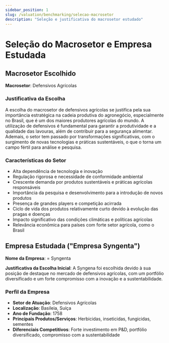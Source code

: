```yaml
---
sidebar_position: 1
slug: /valuation/benchmarking/selecao-macrosetor
description: "Seleção e justificativa do macrosetor estudado"
---
```


# Seleção do Macrosetor e Empresa Estudada

## Macrosetor Escolhido

**Macrosetor**: Defensivos Agrícolas

### Justificativa da Escolha

A escolha do macrosetor de defensivos agrícolas se justifica pela sua importância estratégica na cadeia produtiva do agronegócio, especialmente no Brasil, que é um dos maiores produtores agrícolas do mundo. A utilização de defensivos é fundamental para garantir a produtividade e a qualidade das lavouras, além de contribuir para a segurança alimentar. Ademais, o setor tem passado por transformações significativas, com o surgimento de novas tecnologias e práticas sustentáveis, o que o torna um campo fértil para análise e pesquisa.

### Características do Setor

- Alta dependência de tecnologia e inovação
- Regulação rigorosa e necessidade de conformidade ambiental
- Crescente demanda por produtos sustentáveis e práticas agrícolas responsáveis
- Importância da pesquisa e desenvolvimento para a introdução de novos produtos
- Presença de grandes players e competição acirrada
- Ciclo de vida dos produtos relativamente curto devido à evolução das pragas e doenças
- Impacto significativo das condições climáticas e políticas agrícolas
- Relevância econômica para países com forte setor agrícola, como o Brasil

## Empresa Estudada ("Empresa Syngenta")

**Nome da Empresa**: = Syngenta

**Justificativa da Escolha Inicial**: A Syngena foi escolhida devido à sua posição de destaque no mercado de defensivos agrícolas, com um portfólio diversificado e um forte compromisso com a inovação e a sustentabilidade.

### Perfil da Empresa

- **Setor de Atuação**: Defensivos Agrícolas
- **Localização**: Basileia, Suíça
- **Ano de Fundação**: 1758
- **Principais Produtos/Serviços**: Herbicidas, inseticidas, fungicidas, sementes
- **Diferenciais Competitivos**: Forte investimento em P&D, portfólio diversificado, compromisso com a sustentabilidade
